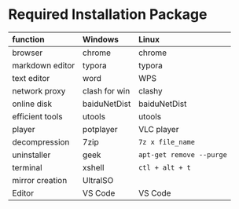 # Required Installation Package

| function | Windows | Linux |
| :------- | :------ | :---- |
| browser  | chrome  | chrome|
| markdown editor    | typora      | typora  |
| text editor        | word        | WPS     |
| network proxy      | clash for win   | clashy |
| online disk        | baiduNetDist    | baiduNetDist |
| efficient tools    | utools          | utools |
| player             | potplayer       | VLC player   |
| decompression      | 7zip        | `7z x file_name` |
| uninstaller        | geek        | `apt-get remove --purge` |
| terminal           | xshell      |  `ctl + alt + t`         |
| mirror creation    | UltralSO    |     |
| Editor | VS Code | VS Code |

